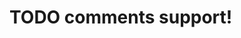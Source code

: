 # TODO comments support!

<!-- TODO NOTE IDEA REVIEW  -->
<!-- CHANGED -->
<!-- FIXME XXX HACK  -->
